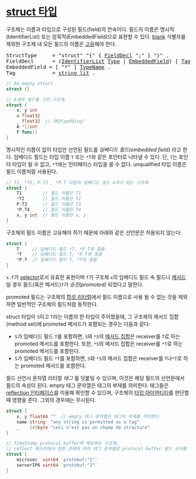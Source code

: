 # [struct 타입](#struct-types)

구조체는 이름과 타입으로 구성된 필드(field)의 연속이다. 필드의 이름은 명시적(IdentifierList) 또는 암묵적(EmbeddedField)으로 표현할 수 있다. [blank](/Declarations%20and%20scope/blank_identifier.html) 식별자를 제외한 구조체 내 모든 필드의 이름은 [고유](/Declarations%20and%20scope/uniqueness_of_identifiers.html)해야 한다.

<pre>
<a id="StructType">StructType</a>     = "struct" "{" { <a href="#FieldDecl">FieldDecl</a> ";" } "}" .
<a id="FieldDecl">FieldDecl</a>      = (<a href="/Declarations%20and%20scope/constant_declarations.html#IdentifierList">IdentifierList</a> <a href="/Types/#Type">Type</a> | <a href="#EmbeddedField">EmbeddedField</a>) [ <a href="#Tag">Tag</a> ] .
<a id="EmbeddedField">EmbeddedField</a> = [ "*" ] <a href="/Types/#TypeName">TypeName</a> .
<a id="Tag">Tag</a>            = <a href="/Lexical%20elements/string_literals.html#string_lit">string_lit</a> .
</pre>

```go
// An empty struct.
struct {}

// 6개의 필드를 가진 구조체.
struct {
    x, y int
    u float32
    _ float32  // 패딩(padding)
    A *[]int
    F func()
}
```

명시적인 이름이 없이 타입만 선언된 필드를 *임베디드 필드(embedded field)* 라고 한다. 임베디드 필드는 타입 이름 `T` 또는 `*T`와 같은 포인터로 나타낼 수 있다. 단, `T`는 포인터 타입이 될 수 없고, `*T`에는 인터페이스 타입을 쓸 수 없다. unqualified 타입 이름은 필드 이름처럼 사용된다.

```go
// T1, *T2, P.T3 , *P.T 타입의 임베디드 필드 4개가 있는 구조체
struct {
    T1        // 필드 이름은 T1
    *T2       // 필드 이름은 T2
    P.T3      // 필드 이름은 T3
    *P.T4     // 필드 이름은 T4
    x, y int  // 필드 이름은 x, y
}
```

구조체의 필드 이름은 고유해야 하기 때문에 아래와 같은 선언문은 허용되지 않는다:

```go
struct {
    T     // 임베디드 필드 *T, *P.T와 충돌
    *T    // 임베디드 필드 T, *P.T와 충돌
    *P.T  // 임베디드 필드 T, *T와 충돌
}
```

`x.f`가 [selector](/Expressions/selectors.html)로서 유효한 표현이며 `f`가 구조체 `x`의 임베디드 필드 속 필드나 [메서드](/Declarations%20and%20scope/method_declarations.html)일 경우 필드(혹은 메서드)`f`가 *승진(promoted)* 되었다고 말한다.

promoted 필드는 구조체의 [합성 리터럴](/Expressions/composite_literals.html)에서 필드 이름으로 사용 될 수 없는 것을 제외하면 일반적인 구조체의 필드처럼 동작한다.

struct 타입이 `S`이고 `T`라는 이름의 한 타입이 주어졌을때, 그 구조체의 메서드 집합(method set)에 promoted 메서드가 포함되는 경우는 다음과 같다:

  * `S`가 임베디드 필드 `T`를 포함하면, `S`와 `*S`의 [메서드 집합](/Types/method_sets.html)은 receiver를 `T`로 하는 promoted 메서드를 포함한다. 또한, `*S`의 메서드 집합은 receiver를 `*T`로 하는 promoted 메서드를 포함한다.
  * `S`가 임베디드 필드 `*T`를 포함하면, `S`와 `*S`의 메서드 집합은 receiver를 `T`나`*T`로 하는 promoted 메서드를 포함한다.

필드 선언시 문자열 리터럴 *태그* 를 덧붙일 수 있으며, 이것은 해당 필드의 선언문에서 필드의 속성이 된다. empty 태그 문자열은 태그의 부재를 의미한다. 태그들은 [reflection 인터페이스](https://golang.org/pkg/reflect/#StructTag)를 이용해 확인할 수 있으며, 구조체의 [타입 아이덴티티](/Properties%20of%20types%20and%20values/type_identity.html)를 판단할 때 영향을 준다. 그외의 경우에는 무시된다.

```go
struct {
    x, y float64 ""  // empty 태그 문자열은 태그의 부재를 의미한다.
    name string  "any string is permitted as a tag"
    _    [4]byte "ceci n'est pas un champ de structure"
}

// TimeStamp protocol buffer에 해당하는 구조체.
// reflect 패키지에서 정한 관례에 따라 태그 문자열로 protocol buffer 필드 숫자를 정의함
struct {
    microsec  uint64 `protobuf:"1"`
    serverIP6 uint64 `protobuf:"2"`
}
```
